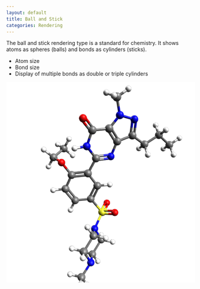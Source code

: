 ```yaml
---
layout: default
title: Ball and Stick
categories: Rendering
---
```




The ball and stick rendering type is a standard for chemistry. It shows atoms as spheres (balls) and bonds as cylinders (sticks).



-   Atom size
-   Bond size
-   Display of multiple bonds as double or triple cylinders



![](/images/BallsAndSticks.png)




